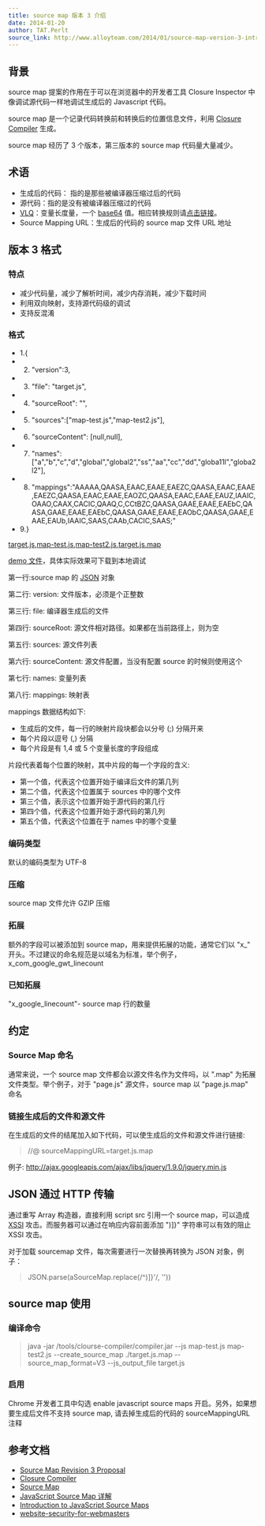 ```yaml
---
title: source map 版本 3 介绍
date: 2014-01-20
author: TAT.Perlt
source_link: http://www.alloyteam.com/2014/01/source-map-version-3-introduction/
---
```


<!-- {% raw %} - for jekyll -->

## 背景

source map 提案的作用在于可以在浏览器中的开发者工具 Closure Inspector 中像调试源代码一样地调试生成后的 Javascript 代码。

source map 是一个记录代码转换前和转换后的位置信息文件，利用 [Closure Compiler](https://code.google.com/p/closure-compiler/) 生成。

source map 经历了 3 个版本，第三版本的 source map 代码量大量减少。

## [](https://github.com/perltzhu/source-map-version3-description#%E6%9C%AF%E8%AF%AD)术语

-   生成后的代码： 指的是那些被编译器压缩过后的代码
-   源代码：指的是没有被编译器压缩过的代码
-   [VLQ](http://en.wikipedia.org/wiki/Variable-length_quantity)：变量长度量，一个 [base64](http://zh.wikipedia.org/zh-cn/Base64) 值。相应转换规则请[点击链接](https://github.com/mozilla/source-map)。
-   Source Mapping URL：生成后的代码的 source map 文件 URL 地址

## [](https://github.com/perltzhu/source-map-version3-description#%E7%89%88%E6%9C%AC3%E6%A0%BC%E5%BC%8F)版本 3 格式

### [](https://github.com/perltzhu/source-map-version3-description#%E7%89%B9%E7%82%B9)特点

-   减少代码量，减少了解析时间，减少内存消耗，减少下载时间
-   利用双向映射，支持源代码级的调试
-   支持反混淆

### [](https://github.com/perltzhu/source-map-version3-description#%E6%A0%BC%E5%BC%8F)格式

-   1.{
-   2. "version":3,
-   3. "file": "target.js",
-   4. "sourceRoot": "",
-   5. "sources":\["map-test.js","map-test2.js"],
-   6. "sourceContent": \[null,null],
-   7. "names":\["a","b","c","d","global","global2","ss","aa","cc","dd","globa11l","globa2l2"],
-   8. "mappings":"AAAAA,QAASA,EAAC,EAAE,EAEZC,QAASA,EAAC,EAAE,EAEZC,QAASA,EAAC,EAAE,EAOZC,QAASA,EAAC,EAAE,EAUZ,IAAIC,OAAO,CAAX,CACIC,QAAQ,C,CCtBZC,QAASA,GAAE,EAAE,EAEbC,QAASA,GAAE,EAAE,EAEbC,QAASA,GAAE,EAAE,EAObC,QAASA,GAAE,EAAE,EAUb,IAAIC,SAAS,CAAb,CACIC,SAAS;"
-   9.}

[target.js](https://github.com/perltzhu/source-map-version3-description/blob/master/target.js "target.js"),[map-test.js](https://github.com/perltzhu/source-map-version3-description/blob/master/map-test.js "map-test.js"),[map-test2.js](https://github.com/perltzhu/source-map-version3-description/blob/master/map-test2.js "map-test2.js"),[target.js.map](https://github.com/perltzhu/source-map-version3-description/blob/master/target.js.map "target.js.map")

[demo 文件](https://github.com/perltzhu/source-map-version3-description/blob/master/test.html)，具体实际效果可下载到本地调试

第一行:source map 的 [JSON](http://baike.baidu.com/view/136475.htm) 对象

第二行: version: 文件版本，必须是个正整数

第三行: file: 编译器生成后的文件

第四行: sourceRoot: 源文件相对路径。如果都在当前路径上，则为空

第五行: sources: 源文件列表

第六行: sourceContent: 源文件配置，当没有配置 source 的时候则使用这个

第七行: names: 变量列表

第八行: mappings: 映射表

mappings 数据结构如下:

-   生成后的文件，每一行的映射片段块都会以分号 (;) 分隔开来
-   每个片段以逗号 (,) 分隔
-   每个片段是有 1,4 或 5 个变量长度的字段组成

片段代表着每个位置的映射，其中片段的每一个字段的含义:

-   第一个值，代表这个位置开始于编译后文件的第几列
-   第二个值，代表这个位置属于 sources 中的哪个文件
-   第三个值，表示这个位置开始于源代码的第几行
-   第四个值，代表这个位置开始于源代码的第几列
-   第五个值，代表这个位置在于 names 中的哪个变量

### [](https://github.com/perltzhu/source-map-version3-description#%E7%BC%96%E7%A0%81%E7%B1%BB%E5%9E%8B)编码类型

默认的编码类型为 UTF-8

### [](https://github.com/perltzhu/source-map-version3-description#%E5%8E%8B%E7%BC%A9)压缩

source map 文件允许 GZIP 压缩

### [](https://github.com/perltzhu/source-map-version3-description#%E6%8B%93%E5%B1%95)拓展

额外的字段可以被添加到 source map，用来提供拓展的功能，通常它们以 "x\_" 开头。不过建议的命名规范是以域名为标准，举个例子，x_com_google_gwt_linecount

### [](https://github.com/perltzhu/source-map-version3-description#%E5%B7%B2%E7%9F%A5%E6%8B%93%E5%B1%95)已知拓展

"x_google_linecount"- source map 行的数量

## [](https://github.com/perltzhu/source-map-version3-description#%E7%BA%A6%E5%AE%9A)约定

### [](https://github.com/perltzhu/source-map-version3-description#source-map-%E5%91%BD%E5%90%8D)Source Map 命名

通常来说，一个 source map 文件都会以源文件名作为文件吗，以 ".map" 为拓展文件类型。举个例子，对于 "page.js" 源文件，source map 以 "page.js.map" 命名

### [](https://github.com/perltzhu/source-map-version3-description#%E9%93%BE%E6%8E%A5%E7%94%9F%E6%88%90%E5%90%8E%E7%9A%84%E6%96%87%E4%BB%B6%E5%92%8C%E6%BA%90%E6%96%87%E4%BB%B6)链接生成后的文件和源文件

在生成后的文件的结尾加入如下代码，可以使生成后的文件和源文件进行链接:

> //@ sourceMappingURL=target.js.map

例子: <http://ajax.googleapis.com/ajax/libs/jquery/1.9.0/jquery.min.js>

## [](https://github.com/perltzhu/source-map-version3-description#json-%E9%80%9A%E8%BF%87http-%E4%BC%A0%E8%BE%93)JSON 通过 HTTP 传输

通过重写 Array 构造器，直接利用 script src 引用一个 source map，可以造成 [XSSI](http://googleonlinesecurity.blogspot.com/2011/05/website-security-for-webmasters.html) 攻击。而服务器可以通过在响应内容前面添加 ")]}" 字符串可以有效的阻止 XSSI 攻击。

对于加载 sourcemap 文件，每次需要进行一次替换再转换为 JSON 对象，例子：

> JSON.parse(aSourceMap.replace(/^)]}'/, ''))

## [](https://github.com/perltzhu/source-map-version3-description#source-map%E4%BD%BF%E7%94%A8)source map 使用

### [](https://github.com/perltzhu/source-map-version3-description#%E7%BC%96%E8%AF%91%E5%91%BD%E4%BB%A4)编译命令

> java -jar /tools/clourse-compiler/compiler.jar --js map-test.js map-test2.js --create_source_map ./target.js.map --source_map_format=V3 --js_output_file target.js

### [](https://github.com/perltzhu/source-map-version3-description#%E5%90%AF%E7%94%A8)启用

Chrome 开发者工具中勾选 enable javascript source maps 开启。另外，如果想要生成后文件不支持 source map, 请去掉生成后的代码的 sourceMappingURL 注释

## [](https://github.com/perltzhu/source-map-version3-description#%E5%8F%82%E8%80%83%E6%96%87%E6%A1%A3)参考文档

-   [Source Map Revision 3 Proposal](https://docs.google.com/document/d/1U1RGAehQwRypUTovF1KRlpiOFze0b-_2gc6fAH0KY0k/edit#)
-   [Closure Compiler](https://code.google.com/p/closure-compiler/)
-   [Source Map](https://github.com/mozilla/source-map)
-   [JavaScript Source Map 详解](http://www.ruanyifeng.com/blog/2013/01/javascript_source_map.html)
-   [Introduction to JavaScript Source Maps](http://www.html5rocks.com/en/tutorials/developertools/sourcemaps/)
-   [website-security-for-webmasters](http://googleonlinesecurity.blogspot.com/2011/05/website-security-for-webmasters.html)


<!-- {% endraw %} - for jekyll -->